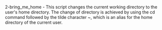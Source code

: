 2-bring_me_home - This script changes the current working directory to the user's home directory. The change of directory is achieved by using the cd command followed by the tilde character ~, which is an alias for the home directory of the current user.
